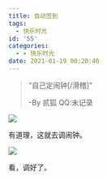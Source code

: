 ```yaml
---
title: 自动签到
tags:
  - 快乐时光
id: '55'
categories:
  - - 快乐时光
date: 2021-01-19 00:20:40
---
```


> “自己定闹钟\[/滑稽\]”
> 
> \-By 贰狐 QQ:未记录

![](http://watchlezi.tk/wp-content/uploads/2021/01/null5c76b7fbb93db169611516632280670691.jpg)

有道理，这就去调闹钟。

![](http://watchlezi.tk/wp-content/uploads/2021/01/img202101190020056129939674843226561-1024x794.jpg)

看，调好了。
